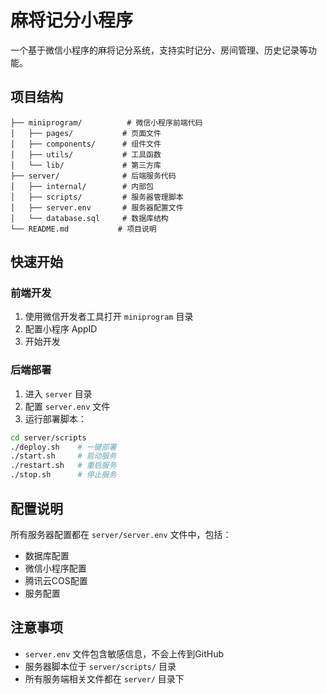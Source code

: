 # 麻将记分小程序

一个基于微信小程序的麻将记分系统，支持实时记分、房间管理、历史记录等功能。

## 项目结构

```
├── miniprogram/          # 微信小程序前端代码
│   ├── pages/           # 页面文件
│   ├── components/      # 组件文件
│   ├── utils/           # 工具函数
│   └── lib/             # 第三方库
├── server/              # 后端服务代码
│   ├── internal/        # 内部包
│   ├── scripts/         # 服务器管理脚本
│   ├── server.env       # 服务器配置文件
│   └── database.sql     # 数据库结构
└── README.md           # 项目说明
```

## 快速开始

### 前端开发

1. 使用微信开发者工具打开 `miniprogram` 目录
2. 配置小程序 AppID
3. 开始开发

### 后端部署

1. 进入 `server` 目录
2. 配置 `server.env` 文件
3. 运行部署脚本：

```bash
cd server/scripts
./deploy.sh    # 一键部署
./start.sh     # 启动服务
./restart.sh   # 重启服务
./stop.sh      # 停止服务
```

## 配置说明

所有服务器配置都在 `server/server.env` 文件中，包括：

- 数据库配置
- 微信小程序配置
- 腾讯云COS配置
- 服务配置

## 注意事项

- `server.env` 文件包含敏感信息，不会上传到GitHub
- 服务器脚本位于 `server/scripts/` 目录
- 所有服务端相关文件都在 `server/` 目录下